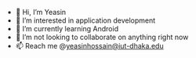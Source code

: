 - 👋 Hi, I’m Yeasin
- 👀 I’m interested in application development
- 🌱 I’m currently learning Android
- 💞️ I’m not looking to collaborate on anything right now
- 📫 Reach me @yeasinhossain@iut-dhaka.edu

<!---
yeasinh/yeasinh is a ✨ special ✨ repository because its `README.md` (this file) appears on your GitHub profile.
You can click the Preview link to take a look at your changes.
--->
